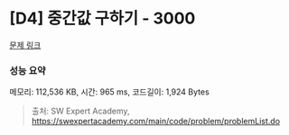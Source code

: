 # [D4] 중간값 구하기 - 3000 

[문제 링크](https://swexpertacademy.com/main/code/problem/problemDetail.do?contestProbId=AV-fO0s6ARoDFAXT) 

### 성능 요약

메모리: 112,536 KB, 시간: 965 ms, 코드길이: 1,924 Bytes



> 출처: SW Expert Academy, https://swexpertacademy.com/main/code/problem/problemList.do
